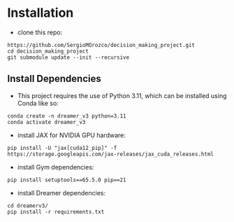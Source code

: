# Installation
- clone this repo: 
```
https://github.com/SergioMOrozco/decision_making_project.git
cd decision_making_project
git submodule update --init --recursive
```
## Install Dependencies
- This project requires the use of Python 3.11, which can be installed using Conda like so:
```
conda create -n dreamer_v3 python=3.11
conda activate dreamer_v3
```
- install JAX for NVIDIA GPU hardware:
```
pip install -U "jax[cuda12_pip]" -f https://storage.googleapis.com/jax-releases/jax_cuda_releases.html
```

- install Gym dependencies:
```
pip install setuptools==65.5.0 pip==21
```
- install Dreamer dependencies:
```
cd dreamerv3/
pip install -r requirements.txt
```
